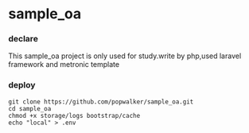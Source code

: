 # sample_oa
### declare

This sample_oa project is only used for study.write by php,used laravel framework and metronic template

### deploy

```shell
git clone https://github.com/popwalker/sample_oa.git
cd sample_oa
chmod +x storage/logs bootstrap/cache
echo "local" > .env
```

